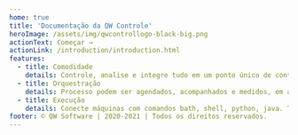 ```yaml
---
home: true
title: 'Documentação da QW Controle'
heroImage: /assets/img/qwcontrollogo-black-big.png
actionText: Começar →
actionLink: /introduction/introduction.html
features:
  - title: Comodidade
    details: Controle, analise e integre tudo em um ponto único de controle em tempo real, através de interface gráfica com segurança, criptografia e controle de acesso.
  - title: Orquestração
    details: Processo podem ser agendados, acompanhados e medidos, em ambientes distribuído e mainframe, gerando alertas sempre que um processo falhar.
  - title: Execução
    details: Conecte máquinas com comandos bath, shell, python, java. Trafegue documentos com segurança por protocolos FTP(s), HTTP(s), Odette e FDS.
footer: © QW Software | 2020-2021 | Todos os direitos reservados.
---
```

